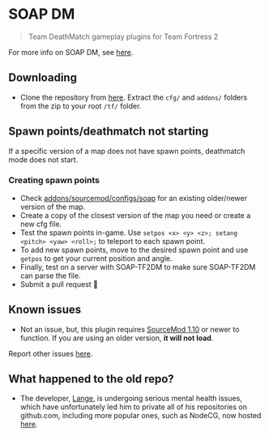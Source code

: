 # SOAP DM

> Team DeathMatch gameplay plugins for Team Fortress 2

For more info on SOAP DM, see [here](http://comp.tf/wiki/DM).

## Downloading

- Clone the repository from [here](https://github.com/sapphonie/SOAP-TF2DM/archive/master.zip). Extract the `cfg/` and `addons/` folders from the zip to your root `/tf/` folder.

## Spawn points/deathmatch not starting

If a specific version of a map does not have spawn points, deathmatch mode does not start.

### Creating spawn points

- Check [addons/sourcemod/configs/soap](https://github.com/sapphonie/SOAP-TF2DM/tree/master/addons/sourcemod/configs/soap) for an existing older/newer version of the map.
- Create a copy of the closest version of the map you need or create a new cfg file.
- Test the spawn points in-game. Use `setpos <x> <y> <z>; setang <pitch> <yaw> <roll>;` to teleport to each spawn point.
- To add new spawn points, move to the desired spawn point and use `getpos` to get your current position and angle.
- Finally, test on a server with SOAP-TF2DM to make sure SOAP-TF2DM can parse the file.
- Submit a pull request 🙂

## Known issues

- Not an issue, but, this plugin requires [SourceMod 1.10](https://www.sourcemod.net/downloads.php) or newer to function. If you are using an older version, __it will not load__.

Report other issues [here](https://github.com/sapphonie/SOAP-TF2DM/issues/new).

## What happened to the old repo?
- The developer, [Lange](https://github.com/Lange), is undergoing serious mental health issues, which have unfortunately led him to private all of his repositories on github.com, including more popular ones, such as NodeCG, now hosted [here](https://github.com/nodecg/nodecg).

